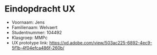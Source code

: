 # Eindopdracht UX

- Voornaam: Jens
- Familienaam: Welvaert
- Studentnummer: 104492
- Klasgroep: MMPc
- UX prototype link: https://xd.adobe.com/view/503ac225-6892-4ec9-5f1b-4f04efca486f-260b/